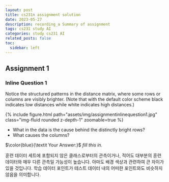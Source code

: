 ```yaml
---
layout: post
title: cs231n assignment solution
date: 2023-05-27
description: recording_a Summary of assignment
tags: cs231 study AI
categories: study cs231 AI
related_posts: false
toc:
  sidebar: left
---
```


## Assignment 1
### Inline Question 1
Notice the structured patterns in the distance matrix, where some rows or columns are visibly brighter. 
(Note that with the default color scheme black indicates low distances while white indicates high distances.)

<div class="row mt-3">
    <div class="col-sm mt-3 mt-md-0">
        {% include figure.html path="assets/img/assignmentinlinequestion1.jpg" class="img-fluid rounded z-depth-1" zoomable=true %}
    </div>
</div>

- What in the data is the cause behind the distinctly bright rows?
- What causes the columns?

$\color{blue}{\textit Your Answer:}$ *fill this in.*

<p>
훈련 데이터 세트에 포함되지 않은 클래스로부터의 관측이거나, 적어도 대부분의 훈련 데이터와 매우 다른 관측일 가능성이 높습니다. 아마도 배경 색상과 관련하여 큰 차이가 있을 것입니다.
학습 데이터 포인트가 테스트 데이터 내의 어떠한 포인트와도 비슷하지 않음을 의미합니다.
</p>

